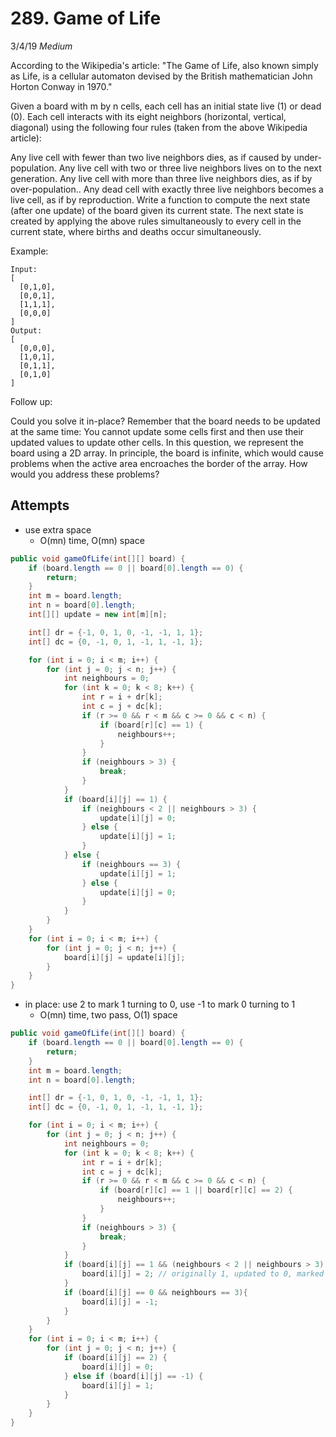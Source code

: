 # 289. Game of Life
3/4/19
*Medium*

According to the Wikipedia's article: "The Game of Life, also known simply as Life, is a cellular automaton devised by the British mathematician John Horton Conway in 1970."

Given a board with m by n cells, each cell has an initial state live (1) or dead (0). Each cell interacts with its eight neighbors (horizontal, vertical, diagonal) using the following four rules (taken from the above Wikipedia article):

Any live cell with fewer than two live neighbors dies, as if caused by under-population.
Any live cell with two or three live neighbors lives on to the next generation.
Any live cell with more than three live neighbors dies, as if by over-population..
Any dead cell with exactly three live neighbors becomes a live cell, as if by reproduction.
Write a function to compute the next state (after one update) of the board given its current state. The next state is created by applying the above rules simultaneously to every cell in the current state, where births and deaths occur simultaneously.

Example:
```
Input:
[
  [0,1,0],
  [0,0,1],
  [1,1,1],
  [0,0,0]
]
Output:
[
  [0,0,0],
  [1,0,1],
  [0,1,1],
  [0,1,0]
]
```
Follow up:

Could you solve it in-place? Remember that the board needs to be updated at the same time: You cannot update some cells first and then use their updated values to update other cells.
In this question, we represent the board using a 2D array. In principle, the board is infinite, which would cause problems when the active area encroaches the border of the array. How would you address these problems?

## Attempts
- use extra space
  - O(mn) time, O(mn) space

```Java
public void gameOfLife(int[][] board) {
    if (board.length == 0 || board[0].length == 0) {
        return;
    }  
    int m = board.length;
    int n = board[0].length;
    int[][] update = new int[m][n];

    int[] dr = {-1, 0, 1, 0, -1, -1, 1, 1};
    int[] dc = {0, -1, 0, 1, -1, 1, -1, 1};

    for (int i = 0; i < m; i++) {
        for (int j = 0; j < n; j++) {
            int neighbours = 0;
            for (int k = 0; k < 8; k++) {
                int r = i + dr[k];
                int c = j + dc[k];
                if (r >= 0 && r < m && c >= 0 && c < n) {
                    if (board[r][c] == 1) {
                        neighbours++;
                    }
                }
                if (neighbours > 3) {
                    break;
                }
            }
            if (board[i][j] == 1) {
                if (neighbours < 2 || neighbours > 3) {
                    update[i][j] = 0;
                } else {
                    update[i][j] = 1;
                }
            } else {
                if (neighbours == 3) {
                    update[i][j] = 1;
                } else {
                    update[i][j] = 0;
                }
            }
        }
    }
    for (int i = 0; i < m; i++) {
        for (int j = 0; j < n; j++) {
            board[i][j] = update[i][j];
        }
    }
}
```

- in place: use 2 to mark 1 turning to 0, use -1 to mark 0 turning to 1
  - O(mn) time, two pass, O(1) space

```Java
public void gameOfLife(int[][] board) {
    if (board.length == 0 || board[0].length == 0) {
        return;
    }  
    int m = board.length;
    int n = board[0].length;

    int[] dr = {-1, 0, 1, 0, -1, -1, 1, 1};
    int[] dc = {0, -1, 0, 1, -1, 1, -1, 1};

    for (int i = 0; i < m; i++) {
        for (int j = 0; j < n; j++) {
            int neighbours = 0;
            for (int k = 0; k < 8; k++) {
                int r = i + dr[k];
                int c = j + dc[k];
                if (r >= 0 && r < m && c >= 0 && c < n) {
                    if (board[r][c] == 1 || board[r][c] == 2) {
                        neighbours++;
                    }
                }
                if (neighbours > 3) {
                    break;
                }
            }
            if (board[i][j] == 1 && (neighbours < 2 || neighbours > 3)) {
                board[i][j] = 2; // originally 1, updated to 0, marked as 2
            }
            if (board[i][j] == 0 && neighbours == 3){
                board[i][j] = -1;
            }
        }
    }
    for (int i = 0; i < m; i++) {
        for (int j = 0; j < n; j++) {
            if (board[i][j] == 2) {
                board[i][j] = 0;
            } else if (board[i][j] == -1) {
                board[i][j] = 1;
            }          
        }
    }
}
```

